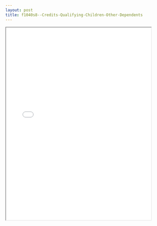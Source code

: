```yaml
---
layout: post
title: f1040s8--Credits-Qualifying-Children-Other-Dependents
---
```


<div class="pdf-container">
<iframe src="/ea//_pdf-2-md/f1040s8--Credits-Qualifying-Children-Other-Dependents.pdf" height="600" width="90%" allowFullScreen="true"></iframe>
</div>

